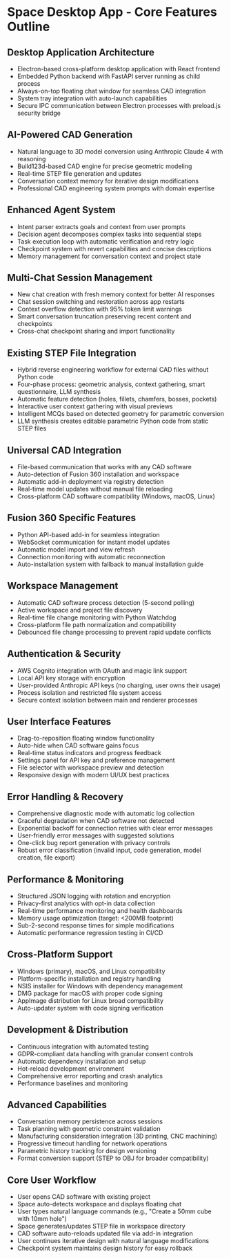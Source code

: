 # Space Desktop App - Core Features Outline

## Desktop Application Architecture
- Electron-based cross-platform desktop application with React frontend
- Embedded Python backend with FastAPI server running as child process
- Always-on-top floating chat window for seamless CAD integration
- System tray integration with auto-launch capabilities
- Secure IPC communication between Electron processes with preload.js security bridge

## AI-Powered CAD Generation
- Natural language to 3D model conversion using Anthropic Claude 4 with reasoning
- Build123d-based CAD engine for precise geometric modeling
- Real-time STEP file generation and updates
- Conversation context memory for iterative design modifications
- Professional CAD engineering system prompts with domain expertise

## Enhanced Agent System
- Intent parser extracts goals and context from user prompts
- Decision agent decomposes complex tasks into sequential steps
- Task execution loop with automatic verification and retry logic
- Checkpoint system with revert capabilities and concise descriptions
- Memory management for conversation context and project state

## Multi-Chat Session Management
- New chat creation with fresh memory context for better AI responses
- Chat session switching and restoration across app restarts
- Context overflow detection with 95% token limit warnings
- Smart conversation truncation preserving recent content and checkpoints
- Cross-chat checkpoint sharing and import functionality

## Existing STEP File Integration
- Hybrid reverse engineering workflow for external CAD files without Python code
- Four-phase process: geometric analysis, context gathering, smart questionnaire, LLM synthesis
- Automatic feature detection (holes, fillets, chamfers, bosses, pockets)
- Interactive user context gathering with visual previews
- Intelligent MCQs based on detected geometry for parametric conversion
- LLM synthesis creates editable parametric Python code from static STEP files

## Universal CAD Integration
- File-based communication that works with any CAD software
- Auto-detection of Fusion 360 installation and workspace
- Automatic add-in deployment via registry detection
- Real-time model updates without manual file reloading
- Cross-platform CAD software compatibility (Windows, macOS, Linux)

## Fusion 360 Specific Features
- Python API-based add-in for seamless integration
- WebSocket communication for instant model updates
- Automatic model import and view refresh
- Connection monitoring with automatic reconnection
- Auto-installation system with fallback to manual installation guide

## Workspace Management
- Automatic CAD software process detection (5-second polling)
- Active workspace and project file discovery
- Real-time file change monitoring with Python Watchdog
- Cross-platform file path normalization and compatibility
- Debounced file change processing to prevent rapid update conflicts

## Authentication & Security
- AWS Cognito integration with OAuth and magic link support
- Local API key storage with encryption
- User-provided Anthropic API keys (no charging, user owns their usage)
- Process isolation and restricted file system access
- Secure context isolation between main and renderer processes

## User Interface Features
- Drag-to-reposition floating window functionality
- Auto-hide when CAD software gains focus
- Real-time status indicators and progress feedback
- Settings panel for API key and preference management
- File selector with workspace preview and detection
- Responsive design with modern UI/UX best practices

## Error Handling & Recovery
- Comprehensive diagnostic mode with automatic log collection
- Graceful degradation when CAD software not detected
- Exponential backoff for connection retries with clear error messages
- User-friendly error messages with suggested solutions
- One-click bug report generation with privacy controls
- Robust error classification (invalid input, code generation, model creation, file export)

## Performance & Monitoring
- Structured JSON logging with rotation and encryption
- Privacy-first analytics with opt-in data collection
- Real-time performance monitoring and health dashboards
- Memory usage optimization (target: <200MB footprint)
- Sub-2-second response times for simple modifications
- Automatic performance regression testing in CI/CD

## Cross-Platform Support
- Windows (primary), macOS, and Linux compatibility
- Platform-specific installation and registry handling
- NSIS installer for Windows with dependency management
- DMG package for macOS with proper code signing
- AppImage distribution for Linux broad compatibility
- Auto-updater system with code signing verification

## Development & Distribution
- Continuous integration with automated testing
- GDPR-compliant data handling with granular consent controls
- Automatic dependency installation and setup
- Hot-reload development environment
- Comprehensive error reporting and crash analytics
- Performance baselines and monitoring

## Advanced Capabilities
- Conversation memory persistence across sessions
- Task planning with geometric constraint validation
- Manufacturing consideration integration (3D printing, CNC machining)
- Progressive timeout handling for network operations
- Parametric history tracking for design versioning
- Format conversion support (STEP to OBJ for broader compatibility)

## Core User Workflow
- User opens CAD software with existing project
- Space auto-detects workspace and displays floating chat
- User types natural language commands (e.g., "Create a 50mm cube with 10mm hole")
- Space generates/updates STEP file in workspace directory
- CAD software auto-reloads updated file via add-in integration
- User continues iterative design with natural language modifications
- Checkpoint system maintains design history for easy rollback

